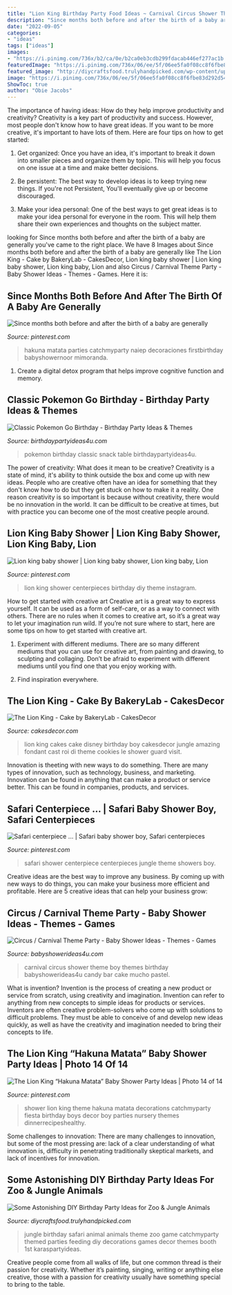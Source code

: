 ```yaml
---
title: "Lion King Birthday Party Food Ideas ~ Carnival Circus Shower Theme Boy Themes Birthday Babyshowerideas4u Candy Bar Cake Mucho Pastel"
description: "Since months both before and after the birth of a baby are generally"
date: "2022-09-05"
categories:
- "ideas"
tags: ["ideas"]
images:
- "https://i.pinimg.com/736x/b2/ca/0e/b2ca0eb3cdb299fdacab446ef277ac1b.jpg"
featuredImage: "https://i.pinimg.com/736x/06/ee/5f/06ee5fa0f08cc8f6fbe83d292d5484a7.jpg"
featured_image: "http://diycraftsfood.trulyhandpicked.com/wp-content/uploads/2016/06/Animal-birthday-party_om.jpg"
image: "https://i.pinimg.com/736x/06/ee/5f/06ee5fa0f08cc8f6fbe83d292d5484a7.jpg"
ShowToc: true
author: "Obie Jacobs"
---
```



The importance of having ideas: How do they help improve productivity and creativity?
Creativity is a key part of productivity and success. However, most people don't know how to have great ideas. If you want to be more creative, it's important to have lots of them. Here are four tips on how to get started:
1. Get organized: Once you have an idea, it's important to break it down into smaller pieces and organize them by topic. This will help you focus on one issue at a time and make better decisions.

2. Be persistent: The best way to develop ideas is to keep trying new things. If you're not Persistent, You'll eventually give up or become discouraged.

3. Make your idea personal: One of the best ways to get great ideas is to make your idea personal for everyone in the room. This will help them share their own experiences and thoughts on the subject matter.

	

		
looking for Since months both before and after the birth of a baby are generally you've came to the right place. We have 8 Images about Since months both before and after the birth of a baby are generally like The Lion King - Cake by BakeryLab - CakesDecor, Lion king baby shower | Lion king baby shower, Lion king baby, Lion and also Circus / Carnival Theme Party - Baby Shower Ideas - Themes - Games. Here it is:
		
    
## Since Months Both Before And After The Birth Of A Baby Are Generally

<img loading=lazy src="https://i.pinimg.com/736x/4b/b3/f3/4bb3f35ad5b3575c4769dd49179a740c.jpg" onerror="this.onerror=null;this.src='https://tse3.mm.bing.net/th?id=OIP.qSJ3iziDtjZPGGFCz862PwHaKt&amp;pid=15.1';" alt="Since months both before and after the birth of a baby are generally">

_Source: pinterest.com_

>hakuna matata parties catchmyparty naiep decoraciones firstbirthday babyshowernoor mimoranda. 

	

1. Create a digital detox program that helps improve cognitive function and memory.

    
## Classic Pokemon Go Birthday - Birthday Party Ideas &amp; Themes

<img loading=lazy src="http://i2.wp.com/www.birthdaypartyideas4u.com/wp-content/uploads/2017/06/Classic-Pokemon-Go-Birthday-Snack-Table.jpg" onerror="this.onerror=null;this.src='https://tse4.mm.bing.net/th?id=OIP.g14ocrKynjObC1fe-VfHlwHaHE&amp;pid=15.1';" alt="Classic Pokemon Go Birthday - Birthday Party Ideas &amp; Themes">

_Source: birthdaypartyideas4u.com_

>pokemon birthday classic snack table birthdaypartyideas4u. 

	

The power of creativity: What does it mean to be creative?
Creativity is a state of mind, it's ability to think outside the box and come up with new ideas. People who are creative often have an idea for something that they don't know how to do but they get stuck on how to make it a reality. One reason creativity is so important is because without creativity, there would be no innovation in the world. It can be difficult to be creative at times, but with practice you can become one of the most creative people around.

    
## Lion King Baby Shower | Lion King Baby Shower, Lion King Baby, Lion

<img loading=lazy src="https://i.pinimg.com/736x/06/ee/5f/06ee5fa0f08cc8f6fbe83d292d5484a7.jpg" onerror="this.onerror=null;this.src='https://tse4.mm.bing.net/th?id=OIP.NN9V6WEDjSEY-SYK22_sHAHaJ3&amp;pid=15.1';" alt="Lion king baby shower | Lion king baby shower, Lion king baby, Lion">

_Source: pinterest.com_

>lion king shower centerpieces birthday diy theme instagram. 

	

How to get started with creative art
Creative art is a great way to express yourself. It can be used as a form of self-care, or as a way to connect with others. There are no rules when it comes to creative art, so it’s a great way to let your imagination run wild. If you’re not sure where to start, here are some tips on how to get started with creative art.
1. Experiment with different mediums. There are so many different mediums that you can use for creative art, from painting and drawing, to sculpting and collaging. Don’t be afraid to experiment with different mediums until you find one that you enjoy working with.

2. Find inspiration everywhere.

    
## The Lion King - Cake By BakeryLab - CakesDecor

<img loading=lazy src="https://pic.cakesdecor.com/m/menganofmnmojdpqb6ya.jpg" onerror="this.onerror=null;this.src='https://tse3.mm.bing.net/th?id=OIP.VNT1qBgTfsUNO5BQ1VZjfgHaNK&amp;pid=15.1';" alt="The Lion King - Cake by BakeryLab - CakesDecor">

_Source: cakesdecor.com_

>lion king cakes cake disney birthday boy cakesdecor jungle amazing fondant cast roi di theme cookies le shower guard visit. 

	

Innovation is theeting with new ways to do something. There are many types of innovation, such as technology, business, and marketing. Innovation can be found in anything that can make a product or service better. This can be found in companies, products, and services.

    
## Safari Centerpiece … | Safari Baby Shower Boy, Safari Centerpieces

<img loading=lazy src="https://i.pinimg.com/originals/58/f9/dc/58f9dc660d50f690d7028058512cc83f.jpg" onerror="this.onerror=null;this.src='https://tse4.mm.bing.net/th?id=OIP.i4ZBS_PWs2STyOKpQHN_dgHaJ4&amp;pid=15.1';" alt="Safari centerpiece … | Safari baby shower boy, Safari centerpieces">

_Source: pinterest.com_

>safari shower centerpiece centerpieces jungle theme showers boy. 

	

Creative ideas are the best way to improve any business. By coming up with new ways to do things, you can make your business more efficient and profitable. Here are 5 creative ideas that can help your business grow: 

    
## Circus / Carnival Theme Party - Baby Shower Ideas - Themes - Games

<img loading=lazy src="http://www.babyshowerideas4u.com/wp-content/uploads/2014/01/1382422_196029077248401_134863697_n.jpg" onerror="this.onerror=null;this.src='https://tse1.mm.bing.net/th?id=OIP.dxtRD09BHwDPkxS5juHOSAHaLI&amp;pid=15.1';" alt="Circus / Carnival Theme Party - Baby Shower Ideas - Themes - Games">

_Source: babyshowerideas4u.com_

>carnival circus shower theme boy themes birthday babyshowerideas4u candy bar cake mucho pastel. 

	

What is invention?
Invention is the process of creating a new product or service from scratch, using creativity and imagination. Invention can refer to anything from new concepts to simple ideas for products or services. Inventors are often creative problem-solvers who come up with solutions to difficult problems. They must be able to conceive of and develop new ideas quickly, as well as have the creativity and imagination needed to bring their concepts to life.

    
## The Lion King “Hakuna Matata” Baby Shower Party Ideas | Photo 14 Of 14

<img loading=lazy src="https://i.pinimg.com/736x/b2/ca/0e/b2ca0eb3cdb299fdacab446ef277ac1b.jpg" onerror="this.onerror=null;this.src='https://tse4.mm.bing.net/th?id=OIP.S7PzWtWzV1xHad1JF5p0DAHaKt&amp;pid=15.1';" alt="The Lion King “Hakuna Matata” Baby Shower Party Ideas | Photo 14 of 14">

_Source: pinterest.com_

>shower lion king theme hakuna matata decorations catchmyparty fiesta birthday boys decor boy parties nursery themes dinnerrecipeshealthy. 

	

Some challenges to innovation:
There are many challenges to innovation, but some of the most pressing are: lack of a clear understanding of what innovation is, difficulty in penetrating traditionally skeptical markets, and lack of incentives for innovation.

    
## Some Astonishing DIY Birthday Party Ideas For Zoo &amp; Jungle Animals

<img loading=lazy src="http://diycraftsfood.trulyhandpicked.com/wp-content/uploads/2016/06/Animal-birthday-party_om.jpg" onerror="this.onerror=null;this.src='https://tse3.mm.bing.net/th?id=OIP.LG2I2AQu-lPFxjgb-wwBdwHaLH&amp;pid=15.1';" alt="Some Astonishing DIY Birthday Party Ideas for Zoo &amp; Jungle Animals">

_Source: diycraftsfood.trulyhandpicked.com_

>jungle birthday safari animal animals theme zoo game catchmyparty themed parties feeding diy decorations games decor themes booth 1st karaspartyideas. 

	

Creative people come from all walks of life, but one common thread is their passion for creativity. Whether it’s painting, singing, writing or anything else creative, those with a passion for creativity usually have something special to bring to the table.

